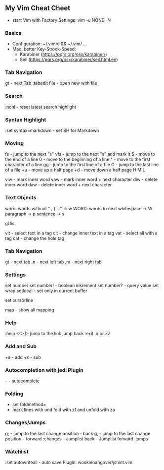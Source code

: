 ## My Vim Cheat Cheet

- start Vim with Factory Settings: vim -u NONE -N

### Basics

- Configuration: ~/.vimrc && ~/.vim/ ...
- Mac: better Key-Strock-Speed:
  - Karabiner (https://pqrs.org/osx/karabiner/)
  - Seil (https://pqrs.org/osx/karabiner/seil.html.en)

### Tab Navigation

gt - next Tab
:tabedit file - open new with file

### Search

:nohl - reset latest search highlight <C-n>

### Syntax Highlight

:set syntax=markdown - set SH for Markdown

### Moving

fs - jump to the next "s"
vfs - jump to the next "s" and mark it
$ - move to the end of a line
0 - move to the beginning of a line
^ - move to the first character of a line
gg - jump to the first line of a file
G - jump to the last line of a file
<C>+u - move up a half page
<C>+d - move down a half page
H
M
L

viw - mark inner word
vaw - mark inner word + next character
diw - delete inner word
daw - delete inner word + next character

### Text Objects

word: words without " ,.( ..." -> w
WORD: words to next whitespace -> W
paragraph -> p
sentence -> s

gUis

vit - select text in a tag
cit - change inner text in a tag
vat - select all with a tag
cat - change the hole tag

### Tab Navigation

gt - next tab
,n - next left tab
,m - next right tab

### Settings

set number
set number! - boolean inkrement
set number? - query value
set wrap
setlocal - set only in current buffer

set cursorline

map - show all mapping

### Help

:help
<C-]> jump to the link
<C-t> jump back
:exit :q or ZZ

### Add and Sub

<C>+a - add
<C>+x - sub

### Autocompletion with jedi Plugin

<C>-<Space> - autocomplete

### Folding

* set foldmethod=
* mark lines with <V> und fold with zf and unfold with za

### Changes/Jumps

g; - jump to the last change position - back
g, - jump to the last change position - forward
:changes
<C-O> - Jumplist back
<C-I> - Jumplist forward
:jumps





### Watchlist

:set autowriteall - auto save
Plugin: wookiehangover/jshint.vim
